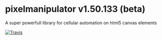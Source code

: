 # pixelmanipulator v1.50.133 (beta)
A super powerfull library for cellular automation on html5 canvas elements

[![Travis](https://travis-ci.org/Lazerbeak12345/pixelmanipulator.svg?branch=master)](https://travis-ci.org/Lazerbeak12345/pixelmanipulator)